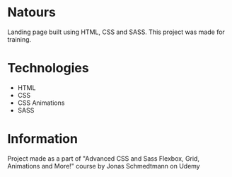 # Natours

Landing page built using HTML, CSS and SASS. This project was made for training.

# Technologies
* HTML
* CSS 
* CSS Animations
* SASS

# Information
Project made as a part of "Advanced CSS and Sass Flexbox, Grid, Animations and More!" course by Jonas Schmedtmann on Udemy
